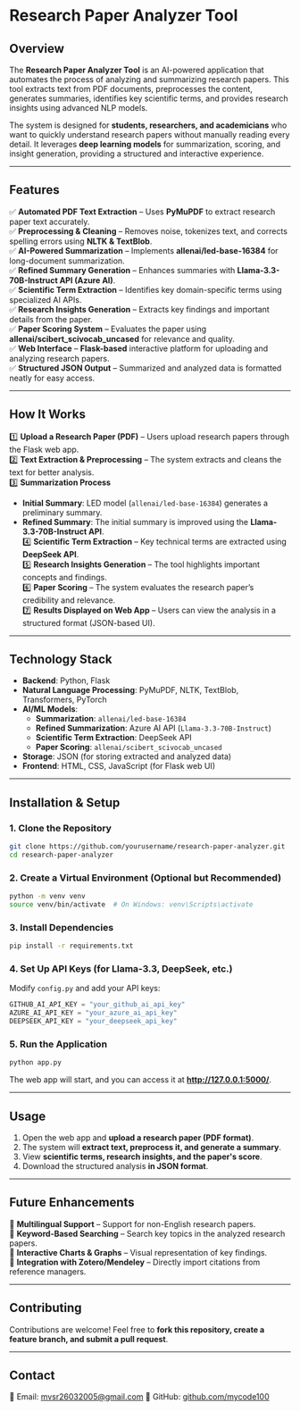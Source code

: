 
# **Research Paper Analyzer Tool**  

## **Overview**  
The **Research Paper Analyzer Tool** is an AI-powered application that automates the process of analyzing and summarizing research papers. This tool extracts text from PDF documents, preprocesses the content, generates summaries, identifies key scientific terms, and provides research insights using advanced NLP models.  

The system is designed for **students, researchers, and academicians** who want to quickly understand research papers without manually reading every detail. It leverages **deep learning models** for summarization, scoring, and insight generation, providing a structured and interactive experience.  

---

## **Features**  
✅ **Automated PDF Text Extraction** – Uses **PyMuPDF** to extract research paper text accurately.  
✅ **Preprocessing & Cleaning** – Removes noise, tokenizes text, and corrects spelling errors using **NLTK & TextBlob**.  
✅ **AI-Powered Summarization** – Implements **allenai/led-base-16384** for long-document summarization.  
✅ **Refined Summary Generation** – Enhances summaries with **Llama-3.3-70B-Instruct API (Azure AI)**.  
✅ **Scientific Term Extraction** – Identifies key domain-specific terms using specialized AI APIs.  
✅ **Research Insights Generation** – Extracts key findings and important details from the paper.  
✅ **Paper Scoring System** – Evaluates the paper using **allenai/scibert_scivocab_uncased** for relevance and quality.  
✅ **Web Interface** – **Flask-based** interactive platform for uploading and analyzing research papers.  
✅ **Structured JSON Output** – Summarized and analyzed data is formatted neatly for easy access.  

---

## **How It Works**  
1️⃣ **Upload a Research Paper (PDF)** – Users upload research papers through the Flask web app.  
2️⃣ **Text Extraction & Preprocessing** – The system extracts and cleans the text for better analysis.  
3️⃣ **Summarization Process**  
   - **Initial Summary**: LED model (`allenai/led-base-16384`) generates a preliminary summary.  
   - **Refined Summary**: The initial summary is improved using the **Llama-3.3-70B-Instruct API**.  
4️⃣ **Scientific Term Extraction** – Key technical terms are extracted using **DeepSeek API**.  
5️⃣ **Research Insights Generation** – The tool highlights important concepts and findings.  
6️⃣ **Paper Scoring** – The system evaluates the research paper’s credibility and relevance.  
7️⃣ **Results Displayed on Web App** – Users can view the analysis in a structured format (JSON-based UI).  

---

## **Technology Stack**  
- **Backend**: Python, Flask  
- **Natural Language Processing**: PyMuPDF, NLTK, TextBlob, Transformers, PyTorch  
- **AI/ML Models**:  
  - **Summarization**: `allenai/led-base-16384`  
  - **Refined Summarization**: Azure AI API (`Llama-3.3-70B-Instruct`)  
  - **Scientific Term Extraction**: DeepSeek API  
  - **Paper Scoring**: `allenai/scibert_scivocab_uncased`  
- **Storage**: JSON (for storing extracted and analyzed data)  
- **Frontend**: HTML, CSS, JavaScript (for Flask web UI)  

---

## **Installation & Setup**  

### **1. Clone the Repository**  
```bash
git clone https://github.com/yourusername/research-paper-analyzer.git
cd research-paper-analyzer
```

### **2. Create a Virtual Environment (Optional but Recommended)**  
```bash
python -m venv venv
source venv/bin/activate  # On Windows: venv\Scripts\activate
```

### **3. Install Dependencies**  
```bash
pip install -r requirements.txt
```

### **4. Set Up API Keys (for Llama-3.3, DeepSeek, etc.)**  
Modify `config.py` and add your API keys:  
```python
GITHUB_AI_API_KEY = "your_github_ai_api_key"
AZURE_AI_API_KEY = "your_azure_ai_api_key"
DEEPSEEK_API_KEY = "your_deepseek_api_key"
```

### **5. Run the Application**  
```bash
python app.py
```
The web app will start, and you can access it at **http://127.0.0.1:5000/**.

---

## **Usage**  
1. Open the web app and **upload a research paper (PDF format)**.  
2. The system will **extract text, preprocess it, and generate a summary**.  
3. View **scientific terms, research insights, and the paper's score**.  
4. Download the structured analysis **in JSON format**.  

---

## **Future Enhancements**  
🔹 **Multilingual Support** – Support for non-English research papers.  
🔹 **Keyword-Based Searching** – Search key topics in the analyzed research papers.  
🔹 **Interactive Charts & Graphs** – Visual representation of key findings.  
🔹 **Integration with Zotero/Mendeley** – Directly import citations from reference managers.  

---

## **Contributing**  
Contributions are welcome! Feel free to **fork this repository, create a feature branch, and submit a pull request**.  

---

## **Contact**  
📧 Email: mvsr26032005@gmail.com 
🔗 GitHub: [github.com/mycode100](https://github.com/mycode100/)  
